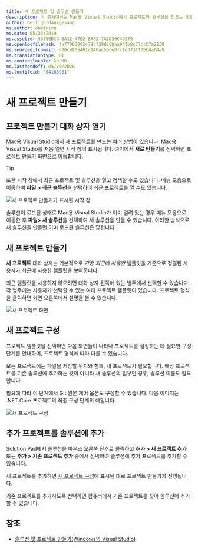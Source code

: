 ```yaml
---
title: 새 프로젝트 및 솔루션 만들기
description: 이 문서에서는 Mac용 Visual Studio에서 프로젝트와 솔루션을 만드는 방법을 설명합니다.
author: heiligerdankgesang
ms.author: dominicn
ms.date: 05/23/2019
ms.assetid: 5880BB10-0A12-47E2-8A82-7A2D59C4D579
ms.openlocfilehash: fa77993892c79cf29d268aa942b8c77ccb7a2139
ms.sourcegitcommit: d20ce855461c240ac5eee0fcfe373f166b4a04a9
ms.translationtype: HT
ms.contentlocale: ko-KR
ms.lasthandoff: 05/29/2020
ms.locfileid: "84183961"
---
```

# <a name="create-a-new-project"></a>새 프로젝트 만들기

## <a name="opening-the-project-creation-dialog"></a>프로젝트 만들기 대화 상자 열기

Mac용 Visual Studio에서 새 프로젝트를 만드는 여러 방법이 있습니다. Mac용 Visual Studio를 처음 열면 시작 창이 표시됩니다. 여기에서 **새로 만들기**를 선택하면 프로젝트 만들기 화면으로 이동합니다.

> [!TIP]
> 또한 시작 창에서 최근 프로젝트 및 솔루션을 열고 검색할 수도 있습니다. 메뉴 모음으로 이동하여 **파일 > 최근 솔루션**을 선택하여 최근 프로젝트를 열 수도 있습니다.

![새 프로젝트 만들기가 표시된 시작 창](media/first-run-project.png)

솔루션이 로드된 상태로 Mac용 Visual Studio가 이미 열려 있는 경우 메뉴 모음으로 이동한 후 **파일> 새 솔루션**을 선택하여 새 솔루션을 만들 수 있습니다. 이러한 방식으로 새 솔루션을 만들면 이미 로드된 솔루션은 닫힙니다.

## <a name="creating-a-new-project"></a>새 프로젝트 만들기

**새 프로젝트** 대화 상자는 기본적으로 *가장 최근에 사용한* 템플릿을 기준으로 정렬된 사용자가 최근에 사용한 템플릿을 보여줍니다.

최근 템플릿을 사용하지 않으려면 대화 상자 왼쪽에 있는 범주에서 선택할 수 있습니다. 각 범주에는 사용자가 선택할 수 있는 여러 프로젝트 템플릿이 있습니다. 프로젝트 형식을 클릭하면 화면 오른쪽에서 설명을 볼 수 있습니다.

![새 프로젝트 화면](media/project-creation-screen.png)

## <a name="configuring-your-new-project"></a>새 프로젝트 구성

프로젝트 템플릿을 선택하면 다음 화면들이 나타나 프로젝트를 설정하는 데 필요한 구성 단계를 안내하며, 프로젝트 형식에 따라 다를 수 있습니다.

모든 프로젝트에는 파일을 저장할 위치와 함께, 새 프로젝트가 필요합니다. 해당 프로젝트를 기존 솔루션에 추가하는 것이 아니라 새 솔루션의 일부인 경우, 솔루션 이름도 필요합니다.

필요에 따라 이 단계에서 Git 원본 제어 옵션도 구성할 수 있습니다. 다음 이미지는 .NET Core 프로젝트의 최종 구성 단계의 예입니다.

![새 프로젝트 구성](media/configure-new-project.png)

## <a name="adding-additional-projects-to-a-solution"></a>추가 프로젝트를 솔루션에 추가

Solution Pad에서 솔루션을 마우스 오른쪽 단추로 클릭하고 **추가 > 새 프로젝트 추가** 또는 **추가 > 기존 프로젝트 추가** 중에서 선택하여 솔루션에 추가 프로젝트를 추가할 수 있습니다.

새 프로젝트를 추가하면 [새 프로젝트 구성](#configuring-your-new-project)에 표시된 대로 프로젝트 만들기가 진행됩니다.

기존 프로젝트를 추가하도록 선택하면 컴퓨터에서 기존 프로젝트를 찾아 솔루션에 추가할 수 있습니다.

## <a name="see-also"></a>참조

- [솔루션 및 프로젝트 만들기(Windows의 Visual Studio)](/visualstudio/ide/creating-solutions-and-projects)
